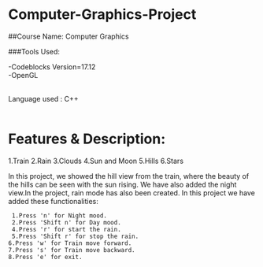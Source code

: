 # Computer-Graphics-Project
##Course Name: Computer Graphics

###Tools Used:

-Codeblocks Version=17.12<br>
-OpenGL

<br>
Language used : C++<br>

<br>
<h1>
Features & Description:
  </h1>

1.Train
2.Rain
3.Clouds
4.Sun and Moon
5.Hills
6.Stars


In this project, we showed the hill view from the train, where the beauty of the hills can be seen with the sun rising. We have also added the night view.In the project, rain mode has also been created.
In this project we have added these functionalities:

     1.Press 'n' for Night mood.
     2.Press 'Shift n' for Day mood.
     4.Press 'r' for start the rain.
     5.Press 'Shift r' for stop the rain.
    6.Press 'w' for Train move forward.
    7.Press 's' for Train move backward.
    8.Press 'e' for exit.


